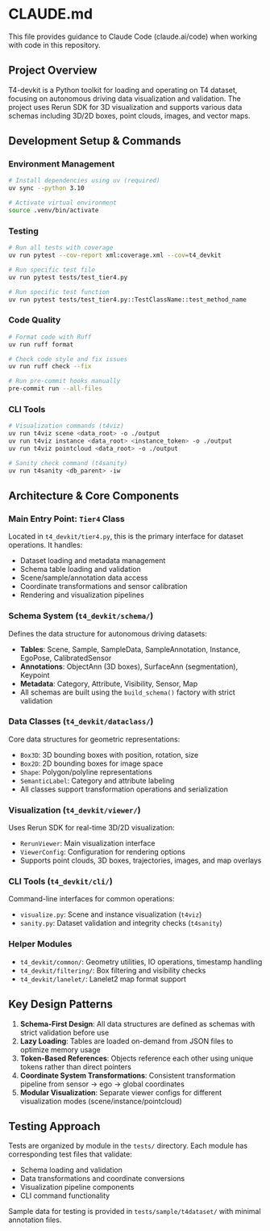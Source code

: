 # CLAUDE.md

This file provides guidance to Claude Code (claude.ai/code) when working with code in this repository.

## Project Overview

T4-devkit is a Python toolkit for loading and operating on T4 dataset, focusing on autonomous driving data visualization and validation. The project uses Rerun SDK for 3D visualization and supports various data schemas including 3D/2D boxes, point clouds, images, and vector maps.

## Development Setup & Commands

### Environment Management
```bash
# Install dependencies using uv (required)
uv sync --python 3.10

# Activate virtual environment
source .venv/bin/activate
```

### Testing
```bash
# Run all tests with coverage
uv run pytest --cov-report xml:coverage.xml --cov=t4_devkit

# Run specific test file
uv run pytest tests/test_tier4.py

# Run specific test function
uv run pytest tests/test_tier4.py::TestClassName::test_method_name
```

### Code Quality
```bash
# Format code with Ruff
uv run ruff format

# Check code style and fix issues
uv run ruff check --fix

# Run pre-commit hooks manually
pre-commit run --all-files
```

### CLI Tools
```bash
# Visualization commands (t4viz)
uv run t4viz scene <data_root> -o ./output
uv run t4viz instance <data_root> <instance_token> -o ./output
uv run t4viz pointcloud <data_root> -o ./output

# Sanity check command (t4sanity)
uv run t4sanity <db_parent> -iw
```

## Architecture & Core Components

### Main Entry Point: `Tier4` Class
Located in `t4_devkit/tier4.py`, this is the primary interface for dataset operations. It handles:
- Dataset loading and metadata management
- Schema table loading and validation
- Scene/sample/annotation data access
- Coordinate transformations and sensor calibration
- Rendering and visualization pipelines

### Schema System (`t4_devkit/schema/`)
Defines the data structure for autonomous driving datasets:
- **Tables**: Scene, Sample, SampleData, SampleAnnotation, Instance, EgoPose, CalibratedSensor
- **Annotations**: ObjectAnn (3D boxes), SurfaceAnn (segmentation), Keypoint
- **Metadata**: Category, Attribute, Visibility, Sensor, Map
- All schemas are built using the `build_schema()` factory with strict validation

### Data Classes (`t4_devkit/dataclass/`)
Core data structures for geometric representations:
- `Box3D`: 3D bounding boxes with position, rotation, size
- `Box2D`: 2D bounding boxes for image space
- `Shape`: Polygon/polyline representations
- `SemanticLabel`: Category and attribute labeling
- All classes support transformation operations and serialization

### Visualization (`t4_devkit/viewer/`)
Uses Rerun SDK for real-time 3D/2D visualization:
- `RerunViewer`: Main visualization interface
- `ViewerConfig`: Configuration for rendering options
- Supports point clouds, 3D boxes, trajectories, images, and map overlays

### CLI Tools (`t4_devkit/cli/`)
Command-line interfaces for common operations:
- `visualize.py`: Scene and instance visualization (`t4viz`)
- `sanity.py`: Dataset validation and integrity checks (`t4sanity`)

### Helper Modules
- `t4_devkit/common/`: Geometry utilities, IO operations, timestamp handling
- `t4_devkit/filtering/`: Box filtering and visibility checks
- `t4_devkit/lanelet/`: Lanelet2 map format support

## Key Design Patterns

1. **Schema-First Design**: All data structures are defined as schemas with strict validation before use
2. **Lazy Loading**: Tables are loaded on-demand from JSON files to optimize memory usage
3. **Token-Based References**: Objects reference each other using unique tokens rather than direct pointers
4. **Coordinate System Transformations**: Consistent transformation pipeline from sensor → ego → global coordinates
5. **Modular Visualization**: Separate viewer configs for different visualization modes (scene/instance/pointcloud)

## Testing Approach

Tests are organized by module in the `tests/` directory. Each module has corresponding test files that validate:
- Schema loading and validation
- Data transformations and coordinate conversions
- Visualization pipeline components
- CLI command functionality

Sample data for testing is provided in `tests/sample/t4dataset/` with minimal annotation files.